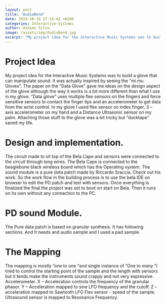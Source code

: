 ```yaml
---
layout: post
title: "AudioBend"
date: 2019-10-14 17:16:42 +0200
categories: Interactive-Systems
author: Ashane Silva
image: /assets/img/AudioBend.jpg
excerpt: "My project idea for the Interactive Music Systems was to build a glove that can manipulate sound.  It was actually inspired by seeing the “mi.mu Gloves”.  The paper on the “Data Glove” gave me ideas on the design aspect of the glove although the way it works is a bit more different than what I use in my glove. “Data glove” uses multiple flex sensors on the fingers and force sensitive sensors to contact the finger tips and an accelerometer to get data from the wrist control. In my glove I used flex sensor on index finger, 3 – axis accelerometer on my hand and a Distance Ultrasonic sensor on my palm. Attaching those stuff to the glove was a bit tricky but “ducktape” saved my life."
---
```



# Project Idea
My project idea for the Interactive Music Systems was to build a glove that can manipulate sound.  It was actually inspired by seeing the “mi.mu Gloves”.  The paper on the “Data Glove” gave me ideas on the design aspect of the glove although the way it works is a bit more different than what I use in my glove. “Data glove” uses multiple flex sensors on the fingers and force sensitive sensors to contact the finger tips and an accelerometer to get data from the wrist control. 
In my glove I used flex sensor on index finger, 3 – axis accelerometer on my hand and a Distance Ultrasonic sensor on my palm. Attaching those stuff to the glove was a bit tricky but “ducktape” saved my life. 

# Design and implementation.
The circuit made to sit top of the Bela Cape and sensors were connected to the circuit through long wires. The Bela Cape is connected to the beaglebone black wireless board which has the Operating system. The sound module is a pure data patch made by Riccardo Sraccia. Check out his work. So the work flow in the building process is to use the bela IDE on browser to edit the PD patch and test with sensors. Once everything is finalized the final the project was set to boot on start on Bela. Then it runs on its own without any connection to the PC. 

# PD sound Module. 
The Pure data patch is based on granular synthesis. It has following sections. And It needs and audio sample and I used a pad sample.

# The Mapping 
The mapping is mostly “one to one “and single instance of “One to many “I tried to control the starting point of the sample and the length with sensors but it tends make the instruments sound crappy and not very expressive. 
Accelerometer. 
X – Acceleration controls the frequency of the granular phasor. 
Y – Acceleration mapped to sine LFO frequency and the cutoff. 
Z –acceleration mapped to Sawtooth LFO
Flex sensor - speed of the sample. 
Ultrasound sensor is mapped to Resonance Frequency. 



